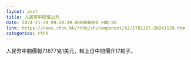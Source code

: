 ```yaml
---
layout: post
title: 人民幣中間價上升
date: 2024-11-29 09:20:39.000000000 +08:00
link: https://news.rthk.hk/rthk/ch/component/k2/1781325-20241129.htm
categories: rthk
---
```


人民幣中間價報7.1877兌1美元，較上日中間價升17點子。
